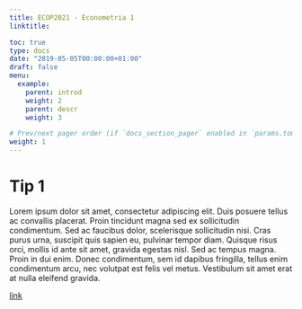 ```yaml
---
title: ECOP2021 - Econometria 1
linktitle: 

toc: true
type: docs
date: "2019-05-05T00:00:00+01:00"
draft: false
menu:
  example:
    parent: introd
    weight: 2
    parent: descr
    weight: 3

# Prev/next pager order (if `docs_section_pager` enabled in `params.toml`)
weight: 1
---
```


# Tip 1

Lorem ipsum dolor sit amet, consectetur adipiscing elit. Duis posuere tellus ac convallis placerat. Proin tincidunt magna sed ex sollicitudin condimentum. Sed ac faucibus dolor, scelerisque sollicitudin nisi. Cras purus urna, suscipit quis sapien eu, pulvinar tempor diam. Quisque risus orci, mollis id ante sit amet, gravida egestas nisl. Sed ac tempus magna. Proin in dui enim. Donec condimentum, sem id dapibus fringilla, tellus enim condimentum arcu, nec volutpat est felis vel metus. Vestibulum sit amet erat at nulla eleifend gravida.

[link](https://github.com/lfsanche/ECOG2046)